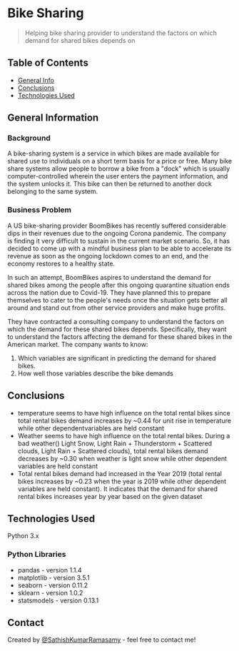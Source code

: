 # Bike Sharing
> Helping bike sharing provider to understand the factors on which demand for shared bikes depends on


## Table of Contents
* [General Info](#general-information)
* [Conclusions](#conclusions)
* [Technologies Used](#technologies-used)
## General Information
### Background
A bike-sharing system is a service in which bikes are made available for shared use to individuals on a short term basis for a price or free. Many bike share systems allow people to borrow a bike from a "dock" which is usually computer-controlled wherein the user enters the payment information, and the system unlocks it. This bike can then be returned to another dock belonging to the same system.

### Business Problem

A US bike-sharing provider BoomBikes has recently suffered considerable dips in their revenues due to the ongoing Corona pandemic. The company is finding it very difficult to sustain in the current market scenario. So, it has decided to come up with a mindful business plan to be able to accelerate its revenue as soon as the ongoing lockdown comes to an end, and the economy restores to a healthy state. 


In such an attempt, BoomBikes aspires to understand the demand for shared bikes among the people after this ongoing quarantine situation ends across the nation due to Covid-19. They have planned this to prepare themselves to cater to the people's needs once the situation gets better all around and stand out from other service providers and make huge profits.


They have contracted a consulting company to understand the factors on which the demand for these shared bikes depends. Specifically, they want to understand the factors affecting the demand for these shared bikes in the American market. The company wants to know:

1. Which variables are significant in predicting the demand for shared bikes.
2. How well those variables describe the bike demands



## Conclusions
- temperature seems to have high influence on the total rental bikes since total rental bikes demand increases by ~0.44 for unit rise in temperature while other dependentvariables are held constant
- Weather seems to have high influence on the total rental bikes. During a bad weather() Light Snow, Light Rain + Thunderstorm + Scattered clouds, Light Rain + Scattered clouds), total rental bikes demand decreases by ~0.30 when weather is light snow while other dependent variables are held
constant
- Total rental bikes demand had increased in the Year 2019 (total rental bikes increases by ~0.23 when the year is 2019 while other dependent variables
are held constant). It indicates that the demand for shared rental bikes increases year by year based on the given dataset

## Technologies Used
 
Python 3.x

### Python Libraries
- pandas - version 1.1.4
- matplotlib - version 3.5.1
- seaborn - version 0.11.2
- sklearn - version 1.0.2
- statsmodels - version 0.13.1


## Contact
Created by [@SathishKumarRamasamy](https://github.com/SathishKumarRamasamy) - feel free to contact me!